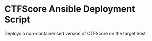 # CTFScore Ansible Deployment Script

Deploys a non-containerised version of CTFScore on the target host.